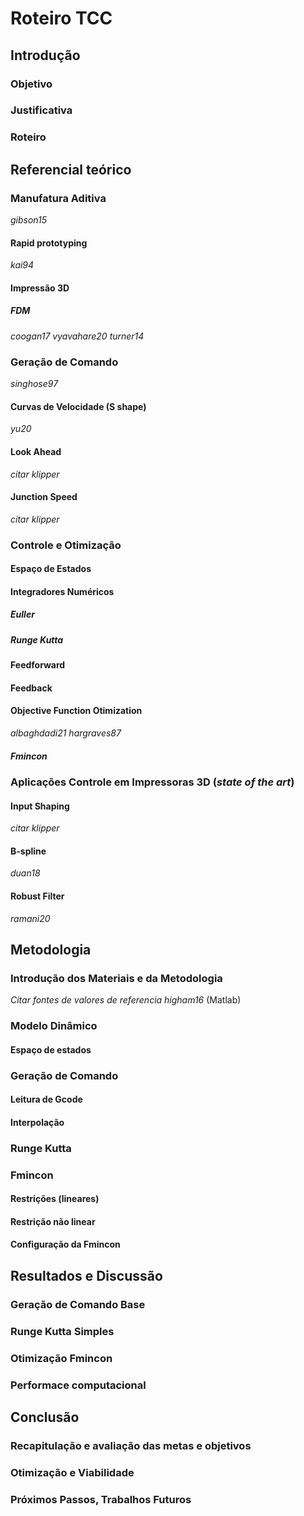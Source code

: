 # Roteiro TCC

## Introdução
### Objetivo
### Justificativa
### Roteiro

## Referencial teórico
### Manufatura Aditiva
*gibson15*
#### Rapid prototyping
*kai94*
#### Impressão 3D
##### FDM
*coogan17*
*vyavahare20*
*turner14*
### Geração de Comando
*singhose97*
#### Curvas de Velocidade (S shape)
*yu20*
#### Look Ahead
*citar klipper*
#### Junction Speed
*citar klipper*
### Controle e Otimização
#### Espaço de Estados
#### Integradores Numéricos
##### Euller
##### Runge Kutta
#### Feedforward
#### Feedback
#### Objective Function Otimization
*albaghdadi21*
*hargraves87*
##### Fmincon
### Aplicações Controle em Impressoras 3D (*state of the art*)
#### Input Shaping
*citar klipper*
#### B-spline
*duan18*
#### Robust Filter
*ramani20*

## Metodologia
### Introdução dos Materiais e da Metodologia
*Citar fontes de valores de referencia*
*higham16* (Matlab)
### Modelo Dinâmico
#### Espaço de estados
### Geração de Comando
#### Leitura de Gcode
#### Interpolação
### Runge Kutta
### Fmincon
#### Restrições (lineares)
#### Restrição não linear
#### Configuração da Fmincon

## Resultados e Discussão
### Geração de Comando Base
### Runge Kutta Simples
### Otimização Fmincon
### Performace computacional

## Conclusão
### Recapitulação e avaliação das metas e objetivos
### Otimização e Viabilidade
### Próximos Passos, Trabalhos Futuros